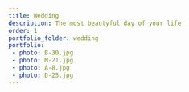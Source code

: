 ```yaml
---
title: Wedding
description: The most beautyful day of your life
order: 1
portfolio_folder: wedding
portfolio:
 - photo: B-30.jpg
 - photo: M-21.jpg
 - photo: A-8.jpg
 - photo: D-25.jpg
---
```


